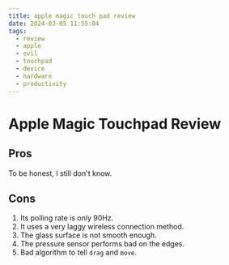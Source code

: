 ```yaml
---
title: apple magic touch pad review
date: 2024-03-05 11:55:04
tags:
  - review
  - apple
  - evil
  - touchpad
  - device
  - hardware
  - productivity
---
```

# Apple Magic Touchpad Review

## Pros
To be honest, I still don't know.

## Cons

1. Its polling rate is only 90Hz.
2. It uses a very laggy wireless connection method.
3. The glass surface is not smooth enough.
4. The pressure sensor performs bad on the edges.  
5. Bad algorithm to tell `drag` and `move`.